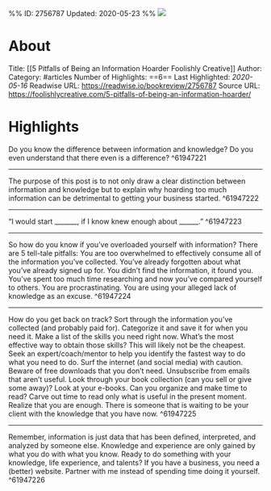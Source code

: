 %%
ID: 2756787
Updated: 2020-05-23
%%
![](https://readwise-assets.s3.amazonaws.com/static/images/article1.be68295a7e40.png)

# About
Title: [[5 Pitfalls of Being an Information Hoarder  Foolishly Creative]]
Author: 
Category: #articles
Number of Highlights: ==6==
Last Highlighted: *2020-05-16*
Readwise URL: https://readwise.io/bookreview/2756787
Source URL: https://foolishlycreative.com/5-pitfalls-of-being-an-information-hoarder/


# Highlights 
Do you know the difference between information and knowledge? Do you even understand that there even is a difference?  ^61947221

---

The purpose of this post is to not only draw a clear distinction between information and knowledge but to explain why hoarding too much information can be detrimental to getting your business started.  ^61947222

---

“I would start _______, if I know knew enough about ______.”  ^61947223

---

So how do you know if you’ve overloaded yourself with information? There are 5 tell-tale pitfalls:
You are too overwhelmed to effectively consume all of the information you’ve collected.
You’ve already forgotten about what you’ve already signed up for.
You didn’t find the information, it found you.
You’ve spent too much time researching and now you’ve compared yourself to others.
You are procrastinating. You are using your alleged lack of knowledge as an excuse.  ^61947224

---

How do you get back on track?
Sort through the information you’ve collected (and probably paid for). Categorize it and save it for when you need it.
Make a list of the skills you need right now. What’s the most effective way to obtain those skills? This will likely not be the cheapest.
Seek an expert/coach/mentor to help you identify the fastest way to do what you need to do.
Surf the internet (and social media) with caution. Beware of free downloads that you don’t need.
Unsubscribe from emails that aren’t useful.
Look through your book collection (can you sell or give some away)?
Look at your e-books. Can you organize and make time to read? Carve out time to read only what is useful in the present moment.
Realize that you are enough. There is someone that is waiting to be your client with the knowledge that you have now.  ^61947225

---

Remember, information is just data that has been defined, interpreted, and analyzed by someone else. Knowledge and experience are only gained by what you do with what you know. Ready to do something with your knowledge, life experience, and talents? If you have a business, you need a (better) website. Partner with me instead of spending time doing it yourself.  ^61947226

